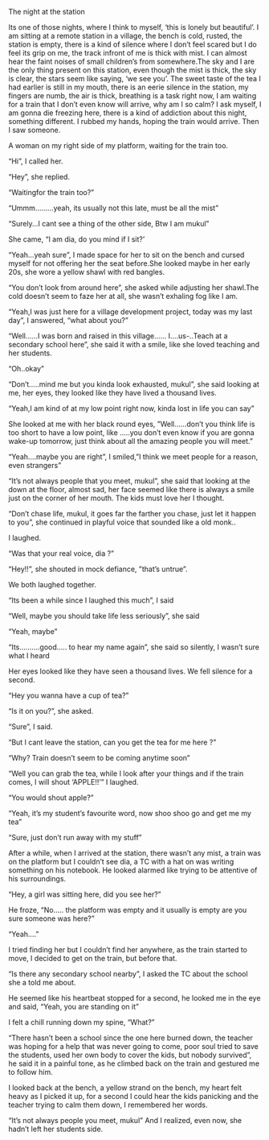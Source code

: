 
The night at the station

Its one of those nights, where I think to myself, ‘this is lonely but beautiful’. I am sitting at a remote station in a village, the bench is cold, rusted, the station is empty, there is a kind of silence where I don’t feel scared but I do feel its grip on me, the track infront of me is thick with mist. I can almost hear the faint noises of small children’s from somewhere.The sky and I are the only thing present on this station, even though the mist is thick, the sky is clear, the stars seem like saying, ‘we see you’. The sweet taste of the tea I had earlier is still in my mouth, there is an eerie silence in the station, my fingers are numb, the air is thick, breathing is a task right now, I am waiting for a train that I don’t even know will arrive, why am I so calm? I ask myself, I am gonna die freezing here, there is a kind of addiction about this night, something different. I rubbed my hands, hoping the train would arrive.
Then I saw someone.


A woman on my right side of my platform, waiting for the train too. 

“Hi”, I called her.

“Hey”, she replied.

“Waitingfor the train too?”

“Ummm………yeah, its usually not this late, must be all the mist”

“Surely…I cant see a thing of the other side, Btw I am mukul”

She came, “I am dia, do you mind if I sit?’

“Yeah…yeah sure”, I made space for her to sit on the bench and cursed myself for not offering her the seat before.She looked maybe in her early 20s, she wore a yellow shawl with red bangles.

“You don’t look from around here”, she asked while adjusting her shawl.The cold doesn’t seem to faze her at all, she wasn’t exhaling fog like I am.

“Yeah,I was just here for a village development project, today was my last day”, I answered, “what about you?”

“Well……I was born and raised in this village…… I….us-..Teach at a secondary school here”, she said it with a smile, like she loved teaching and her students.

“Oh..okay”

“Don’t…..mind me but you kinda look exhausted, mukul”, she said looking at me, her eyes, they looked like they have lived a thousand lives.

“Yeah,I am kind of at my low point right now, kinda lost in life you can say”

She looked at me with her black round eyes, ”Well……don’t you think life is too short to have a low point, like …..you don’t even know if you are gonna wake-up tomorrow, just think about all the amazing people you will meet.”

“Yeah….maybe you are right”, I smiled,”I think we meet people for a reason, even strangers”

“It’s not always people that you meet, mukul”, she said that looking at the down at the floor, almost sad, her face seemed like there is always a smile just on the corner of her mouth. The kids must love her I thought.

“Don’t chase life, mukul, it goes far the farther you chase, just let it happen to you”, she continued in playful voice that sounded like a old monk..

I laughed.

“Was that your real voice, dia ?”

“Hey!!”, she shouted in mock defiance, ”that’s untrue”.

We both laughed together.

“Its been a while since I laughed this much”, I said

“Well, maybe you should take life less seriously”, she said

“Yeah, maybe”

“Its……….good….. to hear my name again”, she said so silently, I wasn’t sure what I heard

Her eyes looked like they have seen a thousand lives. We fell silence for a second.

“Hey you wanna have a cup of tea?”

“Is it on you?”, she asked.

“Sure”, I said.

“But I cant leave the station, can you get the tea for me here ?”

“Why? Train doesn’t seem to be coming anytime soon”

“Well you can grab the tea, while I look after your things and if the train comes, I will shout ‘APPLE!!’”
I laughed.

“You would shout apple?”

“Yeah, it’s my student’s favourite word, now shoo shoo go and  get me my tea”

“Sure, just don’t run away with my stuff”

After a while, when I arrived at the station, there wasn’t any mist,  a train was on the platform but I couldn’t see dia, a TC with a hat on was writing something on his notebook. He looked alarmed like trying to be attentive of his surroundings.

“Hey, a girl was sitting here, did you see her?”

He froze, “No….. the platform was empty and it usually is empty are you sure someone was here?”

“Yeah….”

I tried finding her but I couldn’t find her anywhere, as the train started to move, I decided to get on the train, but before that.

“Is there any secondary school nearby”, I asked the TC about the school she a told me about.

He seemed like his heartbeat stopped for a second, he looked me in the eye and said, “Yeah, you are standing on it”

I felt a chill running down my spine, “What?”

“There hasn’t been a school since the one here burned down, the teacher was hoping for a help that was never going to come, poor soul tried to save the students, used her own body to cover the kids, but nobody survived”, he said it in a painful tone, as he climbed back on the train and gestured me to follow him.

I looked back at the bench, a yellow strand on the bench, my heart felt heavy as I picked it up, for a second I could hear the kids panicking and the teacher trying to calm them down, I remembered her words.

“It’s not always people you meet, mukul”
And I realized, even now, she hadn’t left her students side.
 
